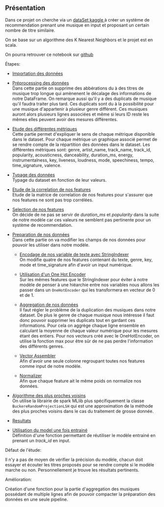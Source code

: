 ## Présentation

Dans ce projet on cherche via un <a href="https://www.kaggle.com/zaheenhamidani/ultimate-spotify-tracks-db/">dataSet kaggle </a> à créer un système de recommendation prenant une musique en input et proposant un certain nombre de titre similaire.

On se base sur un algorithme des K Nearest Neighbors et le projet est en scala. 

On pourra retrouver ce notebook sur <a href="https://github.com/vincrichard/Spotify_Recommation_System">github </a>

Étapes:

* [Importation des données](#import)

* [Préprocessing des données](#preproces)<br>
Dans cette partie on supprime des abbérations du à des titres de musique trop longue qui amènenent le décalage des informations de notre DataFrame. On remarque aussi qu'il y a des duplicats de musique qu'il faudra traiter plus tard. Ces duplicats sont du à la possibilité pour une musique d'appartenir à plusieur genre différent. Ces musiques auront alors plusieurs lignes associées et même si leurs ID reste les mêmes elles peuvent avoir des mesures différentes.

* [Etude des différentes métriques](#metric)<br>
Cette partie permet d'expliquer le sens de chaque métrique disponible dans le dataset. Pour chaque métrique un graphique associé permet de se rendre compte de la répartition des données dans le dataset.
Les différentes métriques sont: genre, artist_name, track_name, track_id, popularity, acousticness, danceability, duration_ms, energy, instrumentalness, key, liveness, loudness, mode, speechiness, tempo, time_signature, valence.

* [Typage des données](#typage)<br>
Typage du dataset en fonction de leur valeurs.

* [Etude de la correlation de nos features](#corr)<br>
Etude de la matrice de correlation de nos features pour s'assurer que nos features ne sont pas trop corrélées.

* [Selection de nos features](#selection)<br>
On décide de ne pas se servir de *duration_ms* et *popularity* dans la suite de notre modèle car ces valeurs ne semblent pas pertinente pour un système de recommendation.

* [Preparation de nos données](#prep)<br>
Dans cette partie on va modifier les champs de nos données pour pouvoir les utiliser dans notre modèle.
  + [Encodage de nos variable de texte avec StringIndexer](#stringindexer)   <br>
  On modifie quatre de nos features contenant du texte, genre, key, mode et time_signature afin d'avoir un input numérique.
  
  + [Utilisation d'un One Hot Encoder](#onehot)<br>
  Sur les mêmes features que le StringIndexer pour éviter à notre modèle de penser à une hiéarchie entre nos variables nous allons les passer dans un `OneHotEncoder` qui les transformera en vecteur de 0 et de 1.
  
  + [Aggregation de nos données](#agg)<br>
  Il faut régler le problème de la duplication des musiques dans notre dataset. De plus le genre de chaque musique nous intéresse il faut donc pouvoir supprimer les duplicats tout en gardant ces informations. Pour cela on aggrège chaque ligne ensemble en calculant la moyenne de chaque valeur numérique pour les mesures étant des entiers. Pour nos vecteurs créé avec le OneHotEncoder, on utilise la fonction max pour être sûr de ne pas perdre l'information des différents genres. 
  
  + [Vector Assembler](#vectorAssembler)<br>
  Afin d'avoir une seule colonne regroupant toutes nos features comme input de notre modèle.
  
  + [Normalizer](#normalizer)<br>
  Afin que chaque feature ait le même poids on normalize nos données.
 
* [Algorithme des plus proches voisins](#knn)<br>
On utilise la librairie de spark MLlib plus spécifiquement la classe `BuckereRandomProjectionLSH` qui est une approximation de la méthode des plus proches voisins dans le cas du traitement de grosse donnée.

* [Resultats](#result)<br>

* [Utilisation du model une fois entrainé](#udf)<br>
Définition d'une fonction permettant de réutiliser le modèle entrainé en prenant un *track_id* en input.


Défaut de l'étude:

Il n'y a pas de moyen de vérifier la précision du modèle, chacun doit essayer et écouter les titres proposés pour se rendre compte si le modèle marche ou non. Personnellement je trouve les résultats pertinents.

Amélioration:

Création d'une fonction pour la partie d'aggregation des musiques possédant de multiple lignes afin de pouvoir compacter la préparation des données en une seule pipeline.